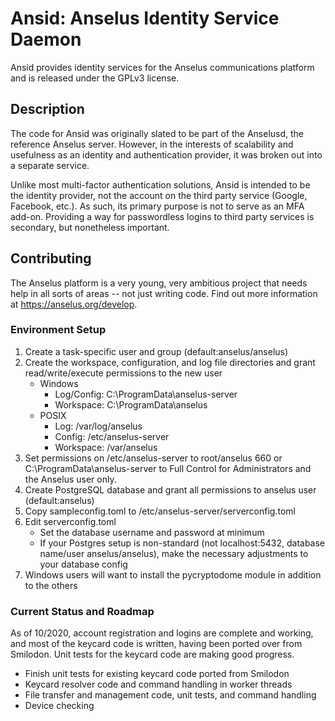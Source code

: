 # Ansid: Anselus Identity Service Daemon

Ansid provides identity services for the Anselus communications platform and is released under the GPLv3 license. 

## Description

The code for Ansid was originally slated to be part of the Anselusd, the reference Anselus server. However, in the interests of scalability and usefulness as an identity and authentication provider, it was broken out into a separate service.

Unlike most multi-factor authentication solutions, Ansid is intended to be the identity provider, not the account on the third party service (Google, Facebook, etc.). As such, its primary purpose is not to serve as an MFA add-on. Providing a way for passwordless logins to third party services is secondary, but nonetheless important.

## Contributing

The Anselus platform is a very young, very ambitious project that needs help in all sorts of areas -- not just writing code. Find out more information at https://anselus.org/develop.

### Environment Setup

1. Create a task-specific user and group (default:anselus/anselus)
2. Create the workspace, configuration, and log file directories and grant read/write/execute permissions to the new user
	- Windows
		- Log/Config: C:\ProgramData\anselus-server
		- Workspace: C:\ProgramData\anselus
	- POSIX
		- Log: /var/log/anselus
		- Config: /etc/anselus-server
		- Workspace: /var/anselus
3. Set permissions on /etc/anselus-server to root/anselus 660 or C:\ProgramData\anselus-server to Full Control for Administrators and the Anselus user only. 
4. Create PostgreSQL database and grant all permissions to anselus user (default:anselus)
5. Copy sampleconfig.toml to /etc/anselus-server/serverconfig.toml
6. Edit serverconfig.toml
	- Set the database username and password at minimum
	- If your Postgres setup is non-standard (not localhost:5432, database name/user anselus/anselus), make the necessary adjustments to your database config
7. Windows users will want to install the pycryptodome module in addition to the others

### Current Status and Roadmap

As of 10/2020, account registration and logins are complete and working, and most of the keycard code is written, having been ported over from Smilodon. Unit tests for the keycard code are making good progress.

- Finish unit tests for existing keycard code ported from Smilodon
- Keycard resolver code and command handling in worker threads
- File transfer and management code, unit tests, and command handling
- Device checking
